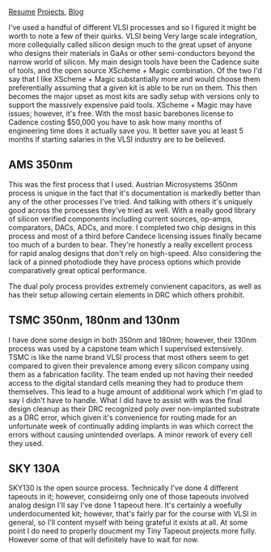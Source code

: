 [Resume](../resume_page.md) [Projects](../projects.md), [Blog](../blog.md)

I've used a handful of different VLSI processes and so I figured it might be worth to note a few of their quirks. VLSI being Very large scale integration, more collequially called silicon design much to the great upset of anyone who designs their materials in GaAs or other semi-conductors beyond the narrow world of silicon. My main design tools have been the Cadence suite of tools, and the open source XScheme + Magic combination. Of the two I'd say that I like XScheme + Magic substantially more and would choose them preferentially assuming that a given kit is able to be run on them. This then becomes the major upset as most kits are sadly setup with versions only to support the massively expensive paid tools. XScheme + Magic may have issues; however, it's free. With the most basic barebones license to Cadence costing $50,000 you have to ask how many months of engineering time does it actually save you. It better save you at least 5 months if starting salaries in the VLSI industry are to be believed. 

## AMS 350nm
This was the first process that I used. Austrian Microsystems 350nm process is unique in the fact that it's documentation is markedly better than any of the other processes I've tried. And talking with others it's uniquely good across the processes they've tried as well. With a really good library of silicon verified components including current sources, op-amps, comparators, DACs, ADCs, and more. I completed two chip designs in this process and most of a third before Candece licensing issues finally became too much of a burden to bear. They're honestly a really excellent process for rapid analog designs that don't rely on high-speed. Also considering the lack of a pinned photodiode they have process options which provide comparatively great optical performance. 

The dual poly process provides extremely convienent capacitors, as well as has their setup allowing certain elements in DRC which others prohibit. 

## TSMC 350nm, 180nm and 130nm
I have done some design in both 350nm and 180nm; however, their 130nm process was used by a capstone team which I supervised extensively. TSMC is like the name brand VLSI process that most others seem to get compared to given their prevalence among every silicon company using them as a fabrication facility. The team ended up not having their needed access to the digital standard cells meaning they had to produce them themselves. This lead to a huge amount of additional work which I'm glad to say I didn't have to handle. What I did have to assist with was the final design cleanup as their DRC recognized poly over non-implanted substrate as a DRC error, which given it's convenience for routing made for an unfortunate week of continually adding implants in was which correct the errors without causing unintended overlaps. A minor rework of every cell they used. 

## SKY 130A
SKY130 is the open source process. Technically I've done 4 different tapeouts in it; however, consideirng only one of those tapeouts involved analog design I'll say I've done 1 tapeout here. It's certainly a woefully underdocumented kit; however, that's fairly par for the course with VLSI in general, so I'll content myself with being grateful it exists at all. At some point I do need to properly doucment my Tiny Tapeout projects more fully. However some of that will definitely have to wait for now. 
